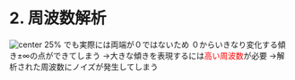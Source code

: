 <!-- 自動生成されたプリアンブル ここから -->
<!-- // $width:"841.89" -->
<!-- // $height:"595.28" -->
<!-- // $page_number:"true" -->
<!-- // $page:"39" -->
<!-- // $absolute_page:"39" -->
<!-- // $h2:"none" -->
<!-- // $h3:"none" -->
<!-- // $title:"true" -->
<!-- // $state_title:"-1" -->
<!-- 自動生成されたプリアンブル ここまで -->

<!-- 前のページから引き継いだタイトル ここから -->
<!-- 前のページから引き継いだタイトル ここまで -->
# 2. 周波数解析
![center 25%](./img/メモ-1-5.png)
でも実際には両端が０ではないため
０からいきなり変化する傾き$\pm \infty$の点ができてしまう
→大きな傾きを表現するには<font color="red">高い周波数</font>が必要
→解析された周波数にノイズが発生してしまう


